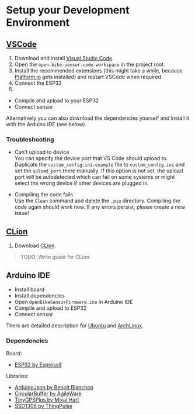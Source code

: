 # Setup your Development Environment

## [VSCode](https://code.visualstudio.com/)
<a name="vscode"></a>

1. Download and install [Visual Studio Code](https://code.visualstudio.com/). 
2. Open the `open-bike-sensor.code-workspace` in the project root. 
3. Install the recommended extensions (this might take a while, because [Platform.io]() gets installed) and restart VSCode when required.
3. Connect the ESP32
3. 
* Compile and upload to your ESP32
* Connect sensor


Alternatively you can also download the dependencies yourself and install it with the Arduino IDE (see below).


### Troubleshooting
* Can't upload to device  
You can specify the device port that VS Code should upload to. Duplicate the `custom_config.ini.example` file to `custom_config.ini` and set the `upload_port` there manually. If this option is not set, the upload port will be autodetected which can fail on some systems or might select the wrong device if other devices are plugged in.

* Compiling the code fails  
Use the `Clean` command and delete the `.pio` directory. Compiling the code again should work now. If any errors persist, please create a new issue!


## [CLion](https://www.jetbrains.com/de-de/clion/)
<a name="clion"></a>

1. Download [CLion](https://www.jetbrains.com/de-de/clion/). 

> TODO: Write guide for CLion

## Arduino IDE
<a name="arduino"></a>

* Install board
* Install dependencies
* Open `OpenBikeSensorFirmware.ino` in Arduino IDE
* Compile and upload to ESP32
* Connect sensor

There are detailed description for [Ubuntu](/docs/guides/02_setup_legacy/Ubuntu.md) and [ArchLinux](/docs/guides/02_setup_legacy/ArchLinux.md).


### Dependencies

Board:

* [ESP32 by Espressif](https://github.com/espressif/arduino-esp32)

Libraries:

* [ArduinoJson by Benoit Blanchon](https://github.com/bblanchon/ArduinoJson)
* [CircularBuffer by AgileWare](https://github.com/rlogiacco/CircularBuffer)
* [TinyGPSPlus by Mikal Hart](https://github.com/mikalhart/TinyGPSPlus)
* [SSD1306 by ThingPulse](https://github.com/ThingPulse/esp8266-oled-ssd1306) 

